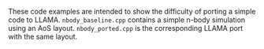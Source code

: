These code examples are intended to show the difficulty of porting a simple code to LLAMA.
`nbody_baseline.cpp` contains a simple n-body simulation using an AoS layout.
`nbody_ported.cpp` is the corresponding LLAMA port with the same layout.
